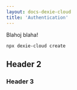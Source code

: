 ```yaml
---
layout: docs-dexie-cloud
title: 'Authentication'
---
```


Blahoj blaha!

```
npx dexie-cloud create
```


## Header 2
### Header 3
